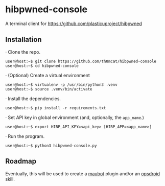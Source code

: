 # hibpwned-console

A terminal client for https://github.com/plasticuproject/hibpwned

## Installation 

  · Clone the repo.  
  
    user@host:~$ git clone https://github.com/th0mcat/hibpwned-console
    user@host:~$ cd hibpwned-console
    
  · (Optional) Create a virtual environment
  
    user@host:~$ virtualenv -p /usr/bin/python3 .venv
    user@host:~$ source .venv/bin/activate
    
  · Install the dependencies.

    user@host:~$ pip install -r requirements.txt
  
  · Set API key in global environment (and, optionally, the `app_name`.)
  
    user@host:~$ export HIBP_API_KEY=<api_key> [HIBP_APP=<app_name>] 

  · Run the program.  

    user@host:~$ python3 hibpwned-console.py
  
## Roadmap

Eventually, this will be used to create a [maubot](https://github.com/maubot/maubot) plugin and/or an [opsdroid](https://github.com/opsdroid/opsdroid) skill.  
